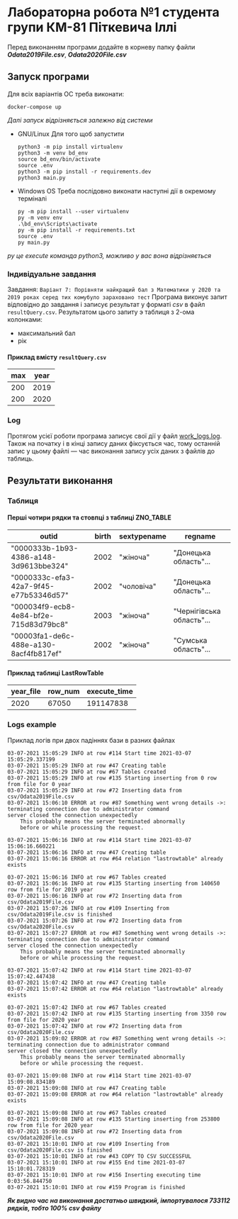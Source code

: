 # Лабораторна робота №1 студента групи КМ-81 Піткевича Іллі

Перед виконанням програми додайте в корневу папку файли ***Odata2019File.csv***, ***Odata2020File.csv***

## Запуск програми
Для всіх варіантів ОС треба виконати:
```
docker-compose up
```
*Далі запуск відрізняється залежно від системи*
- GNU/Linux
    Для того щоб запустити
    ```
    python3 -m pip install virtualenv
    python3 -m venv bd_env
    source bd_env/bin/activate
    source .env
    python3 -m pip install -r requirements.dev
    python3 main.py
    ```
- Windows OS
    Треба послідовно виконати наступні дії в окремому терміналі
    ```
    py -m pip install --user virtualenv
    py -m venv env
    .\bd_env\Scripts\activate
    py -m pip install -r requirements.txt
    source .env
    py main.py
    ```
*py це execute команда python3, можливо у вас вона відрізняється*

### Індивідуальне завдання

Завдання: `Варіант 7: Порівняти найкращий бал з Математики у 2020 та 2019 роках серед тих комубуло зараховано тест`
Програма виконує запит відповідно до завдання і записує результат у форматі _csv_ в файл `resultQuery.csv`. Результатом
цього запиту э таблиця з 2-ома колонками:

- максимальний бал
- рік
#### Приклад вмісту `resultQuery.csv`
max | year 
--- | --- 
200 | 2019
200 | 2020
### Log

Протягом усієї роботи програма записує свої дії у файл [work_logs.log](./work_logs.log). Також на початку і в
кінці запису даних фіксується час, тому останній запис у цьому файлі — час виконання запису усіх даних з файлів до
таблиць.

## Результати виконання

### Таблиця

#### Перші чотири рядки та стовпці з таблиці ZNO_TABLE

outid|birth|sextypename|regname
--- |--- |--- |--- 
"0000333b-1b93-4386-a148-3d9613bbe324"  |  2002   | "жіноча"  |  "Донецька область"...
"0000333c-efa3-42a7-9f45-e77b53346d57"    | 2002    | "чоловіча"    | "Донецька область"...
"000034f9-ecb8-4e84-bf2e-715d83d79bc8"    | 2003    | "жіноча"    | "Чернігівська область"...
"00003fa1-de6c-488e-a130-8acf4fb817ef"    | 2002    | "жіноча"    | "Сумська область"...

#### Приклад таблиці LastRowTable

year_file | row_num | execute_time
--- | --- | --- 
2020 | 67050 | 191147838

### Logs example

Приклад логів при двох падіннях бази в разних файлах

```
03-07-2021 15:05:29 INFO at row #114 Start time 2021-03-07 15:05:29.337199
03-07-2021 15:05:29 INFO at row #47 Creating table
03-07-2021 15:05:29 INFO at row #67 Tables created
03-07-2021 15:05:29 INFO at row #135 Starting inserting from 0 row from file for 0 year
03-07-2021 15:05:29 INFO at row #72 Inserting data from csv/Odata2019File.csv
03-07-2021 15:06:10 ERROR at row #87 Something went wrong details ->: terminating connection due to administrator command
server closed the connection unexpectedly
	This probably means the server terminated abnormally
	before or while processing the request.

03-07-2021 15:06:16 INFO at row #114 Start time 2021-03-07 15:06:16.660221
03-07-2021 15:06:16 INFO at row #47 Creating table
03-07-2021 15:06:16 ERROR at row #64 relation "lastrowtable" already exists

03-07-2021 15:06:16 INFO at row #67 Tables created
03-07-2021 15:06:16 INFO at row #135 Starting inserting from 140650 row from file for 2019 year
03-07-2021 15:06:16 INFO at row #72 Inserting data from csv/Odata2019File.csv
03-07-2021 15:07:26 INFO at row #109 Inserting from csv/Odata2019File.csv is finished
03-07-2021 15:07:26 INFO at row #72 Inserting data from csv/Odata2020File.csv
03-07-2021 15:07:27 ERROR at row #87 Something went wrong details ->: terminating connection due to administrator command
server closed the connection unexpectedly
	This probably means the server terminated abnormally
	before or while processing the request.

03-07-2021 15:07:42 INFO at row #114 Start time 2021-03-07 15:07:42.447438
03-07-2021 15:07:42 INFO at row #47 Creating table
03-07-2021 15:07:42 ERROR at row #64 relation "lastrowtable" already exists

03-07-2021 15:07:42 INFO at row #67 Tables created
03-07-2021 15:07:42 INFO at row #135 Starting inserting from 3350 row from file for 2020 year
03-07-2021 15:07:42 INFO at row #72 Inserting data from csv/Odata2020File.csv
03-07-2021 15:09:02 ERROR at row #87 Something went wrong details ->: terminating connection due to administrator command
server closed the connection unexpectedly
	This probably means the server terminated abnormally
	before or while processing the request.

03-07-2021 15:09:08 INFO at row #114 Start time 2021-03-07 15:09:08.834189
03-07-2021 15:09:08 INFO at row #47 Creating table
03-07-2021 15:09:08 ERROR at row #64 relation "lastrowtable" already exists

03-07-2021 15:09:08 INFO at row #67 Tables created
03-07-2021 15:09:08 INFO at row #135 Starting inserting from 253800 row from file for 2020 year
03-07-2021 15:09:08 INFO at row #72 Inserting data from csv/Odata2020File.csv
03-07-2021 15:10:01 INFO at row #109 Inserting from csv/Odata2020File.csv is finished
03-07-2021 15:10:01 INFO at row #43 COPY TO CSV SUCCESSFUL
03-07-2021 15:10:01 INFO at row #155 End time 2021-03-07 15:10:01.728319
03-07-2021 15:10:01 INFO at row #156 Inserting executing time 0:03:56.844750
03-07-2021 15:10:01 INFO at row #159 Program is finished
```
***Як видно час на виконання достатньо швидкий, імпортувалося 733112 рядків, тобто 100% csv файлу***
